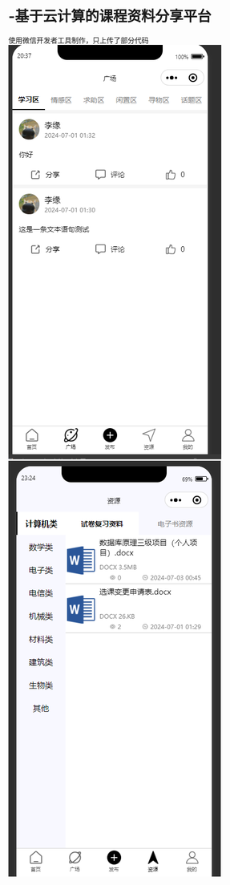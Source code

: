 # -基于云计算的课程资料分享平台
使用微信开发者工具制作，只上传了部分代码    
 ![Image text](Screenshots/Comment.png)  
 ![Image text](Screenshots/UpLoadAndDownLoad.png)
